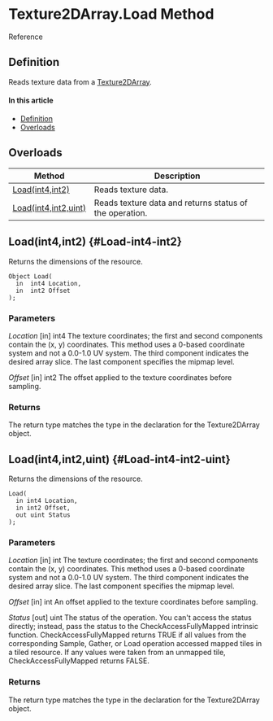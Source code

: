 # Texture2DArray.Load Method

Reference

## Definition

Reads texture data from a [Texture2DArray](#Texture2DArray.md).

#### In this article

*  [Definition](#definition)
*  [Overloads](#overloads)

## Overloads

| Method | Description |
| ------ | ----------- |
| [Load(int4,int2)](#Load-int4-int2) | Reads texture data. |
| [Load(int4,int2,uint)](#Load-int4-int2-uint) | Reads texture data and returns status of the operation. |

## Load(int4,int2) {#Load-int4-int2}

Returns the dimensions of the resource.

```HLSL
Object Load(
  in  int4 Location,
  in  int2 Offset
);
```

### Parameters
<i>Location</i> [in] int4
The texture coordinates; the first and second components contain the (x, y) coordinates.  This method uses a 0-based coordinate system and not a 0.0-1.0 UV system.  The third component indicates the desired array slice.  The last component specifies the mipmap level.

<i>Offset</i> [in] int2
The offset applied to the texture coordinates before sampling.

### Returns
The return type matches the type in the declaration for the Texture2DArray object.

## Load(int4,int2,uint) {#Load-int4-int2-uint}

Returns the dimensions of the resource.

```HLSL
Load(
  in int4 Location,
  in int2 Offset,
  out uint Status
);
```

### Parameters
<i>Location</i> [in] int
The texture coordinates; the first and second components contain the (x, y) coordinates.  This method uses a 0-based coordinate system and not a 0.0-1.0 UV system.  The third component indicates the desired array slice.  The last component specifies the mipmap level.

<i>Offset</i> [in] int
An offset applied to the texture coordinates before sampling.

<i>Status</i> [out] uint
The status of the operation. You can't access the status directly; instead, pass the status to the CheckAccessFullyMapped intrinsic function. CheckAccessFullyMapped returns TRUE if all values from the corresponding Sample, Gather, or Load operation accessed mapped tiles in a tiled resource. If any values were taken from an unmapped tile, CheckAccessFullyMapped returns FALSE.

### Returns
The return type matches the type in the declaration for the Texture2DArray object.